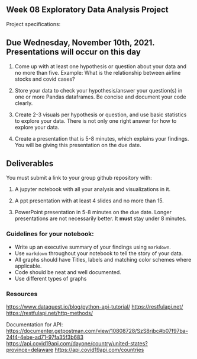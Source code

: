 ## Week 08 Exploratory Data Analysis Project

Project specifications:

## Due Wednesday, November 10th, 2021. Presentations will occur on this day

1. Come up with at least one hypothesis or question about your data and no more than five. 
Example: What is the relationship between airline stocks and covid cases?

2. Store your data to check your hypothesis/answer your question(s) in one or more Pandas dataframes. 
Be concise and document your code clearly.

3. Create 2-3 visuals per hypothesis or question, and use basic statistics to explore your data. There is not only one right answer
for how to explore your data.

4. Create a presentation that is 5-8 minutes, which explains your findings. You will be giving this presentation
on the due date. 

## Deliverables

You must submit a link to your group github repository with:

1. A jupyter notebook with all your analysis and visualizations in it.

2. A ppt presentation with at least 4 slides and no more than 15. 

3. PowerPoint presentation in 5-8 minutes on the due date. Longer presentations are not necessarily better. It **must** stay under 8 minutes.


### Guidelines for your notebook:

- Write up an executive summary of your findings using `markdown`. 
- Use `markdown` throughout your notebook to tell the story of your data.
- All graphs should have Titles, labels and matching color schemes where applicable.
- Code should be neat and well documented. 
- Use different types of graphs



### Resources
https://www.dataquest.io/blog/python-api-tutorial/
https://restfulapi.net/
https://restfulapi.net/http-methods/

Documentation for API:
https://documenter.getpostman.com/view/10808728/SzS8rjbc#b07f97ba-24f4-4ebe-ad71-97fa35f3b683
https://api.covid19api.com/dayone/country/united-states?province=delaware
https://api.covid19api.com/countries

